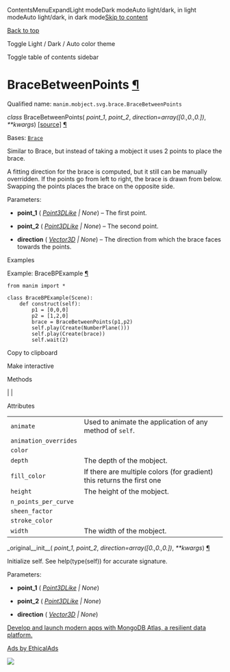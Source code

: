 ContentsMenuExpandLight modeDark modeAuto light/dark, in light modeAuto light/dark, in dark mode[Skip to content](https://docs.manim.community/en/stable/reference/manim.mobject.svg.brace.BraceBetweenPoints.html#furo-main-content)

[Back to top](https://docs.manim.community/en/stable/reference/manim.mobject.svg.brace.BraceBetweenPoints.html#)

Toggle Light / Dark / Auto color theme

Toggle table of contents sidebar

# BraceBetweenPoints [¶](https://docs.manim.community/en/stable/reference/manim.mobject.svg.brace.BraceBetweenPoints.html\#bracebetweenpoints "Link to this heading")

Qualified name: `manim.mobject.svg.brace.BraceBetweenPoints`

_class_ BraceBetweenPoints( _point\_1_, _point\_2_, _direction=array(\[0.,0.,0.\])_, _\*\*kwargs_) [\[source\]](https://docs.manim.community/en/stable/_modules/manim/mobject/svg/brace.html#BraceBetweenPoints) [¶](https://docs.manim.community/en/stable/reference/manim.mobject.svg.brace.BraceBetweenPoints.html#manim.mobject.svg.brace.BraceBetweenPoints "Link to this definition")

Bases: [`Brace`](https://docs.manim.community/en/stable/reference/manim.mobject.svg.brace.Brace.html#manim.mobject.svg.brace.Brace "manim.mobject.svg.brace.Brace")

Similar to Brace, but instead of taking a mobject it uses 2
points to place the brace.

A fitting direction for the brace is
computed, but it still can be manually overridden.
If the points go from left to right, the brace is drawn from below.
Swapping the points places the brace on the opposite side.

Parameters:

- **point\_1** ( [_Point3DLike_](https://docs.manim.community/en/stable/reference/manim.typing.html#manim.typing.Point3DLike "manim.typing.Point3DLike") _\|_ _None_) – The first point.

- **point\_2** ( [_Point3DLike_](https://docs.manim.community/en/stable/reference/manim.typing.html#manim.typing.Point3DLike "manim.typing.Point3DLike") _\|_ _None_) – The second point.

- **direction** ( [_Vector3D_](https://docs.manim.community/en/stable/reference/manim.typing.html#manim.typing.Vector3D "manim.typing.Vector3D") _\|_ _None_) – The direction from which the brace faces towards the points.


Examples

Example: BraceBPExample [¶](https://docs.manim.community/en/stable/reference/manim.mobject.svg.brace.BraceBetweenPoints.html#bracebpexample)

```
from manim import *

class BraceBPExample(Scene):
    def construct(self):
        p1 = [0,0,0]
        p2 = [1,2,0]
        brace = BraceBetweenPoints(p1,p2)
        self.play(Create(NumberPlane()))
        self.play(Create(brace))
        self.wait(2)

```

Copy to clipboard

Make interactive

Methods

|
|

Attributes

|     |     |
| --- | --- |
| `animate` | Used to animate the application of any method of `self`. |
| `animation_overrides` |  |
| `color` |  |
| `depth` | The depth of the mobject. |
| `fill_color` | If there are multiple colors (for gradient) this returns the first one |
| `height` | The height of the mobject. |
| `n_points_per_curve` |  |
| `sheen_factor` |  |
| `stroke_color` |  |
| `width` | The width of the mobject. |

\_original\_\_init\_\_( _point\_1_, _point\_2_, _direction=array(\[0.,0.,0.\])_, _\*\*kwargs_) [¶](https://docs.manim.community/en/stable/reference/manim.mobject.svg.brace.BraceBetweenPoints.html#manim.mobject.svg.brace.BraceBetweenPoints._original__init__ "Link to this definition")

Initialize self. See help(type(self)) for accurate signature.

Parameters:

- **point\_1** ( [_Point3DLike_](https://docs.manim.community/en/stable/reference/manim.typing.html#manim.typing.Point3DLike "manim.typing.Point3DLike") _\|_ _None_)

- **point\_2** ( [_Point3DLike_](https://docs.manim.community/en/stable/reference/manim.typing.html#manim.typing.Point3DLike "manim.typing.Point3DLike") _\|_ _None_)

- **direction** ( [_Vector3D_](https://docs.manim.community/en/stable/reference/manim.typing.html#manim.typing.Vector3D "manim.typing.Vector3D") _\|_ _None_)


[Develop and launch modern apps with MongoDB Atlas, a resilient data platform.](https://server.ethicalads.io/proxy/click/8269/019600e5-4a58-71e3-8951-b125dc3ec634/)

[Ads by EthicalAds](https://www.ethicalads.io/advertisers/?ref=ea-text)

![](https://server.ethicalads.io/proxy/view/8269/019600e5-4a58-71e3-8951-b125dc3ec634/)